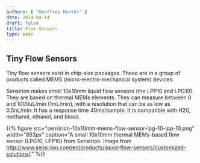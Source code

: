 ```yaml
---
authors: [ "Geoffrey Hunter" ]
date: 2014-04-14
draft: false
title: Flow Sensors
type: page
---
```


## Tiny Flow Sensors

Tiny flow sensors exist in chip-size packages. These are in a group of products called MEMS (micro-electro-mechanical system) devices.

Sensirion makes small 10x10mm liquid flow sensors (the LPP10 and LPG10). They are based on thermal MEMs elements. They can measure between 0 and 1000uL/min (1mL/min), with a resolution that can be as low as 0.5nL/min. It has a response time 40ms/sample. It is compatible with H20, methanol, ethanol, and blood.

{{% figure src="sensirion-10x10mm-mems-flow-sensor-lpg-10-lpp-10.png" width="853px" caption="A small 10x10mm thermal MEMs-based flow sensor (LPG10, LPP10) from Sensirion. Image from http://www.sensirion.com/en/products/liquid-flow-sensors/customized-solutions/."  %}}
